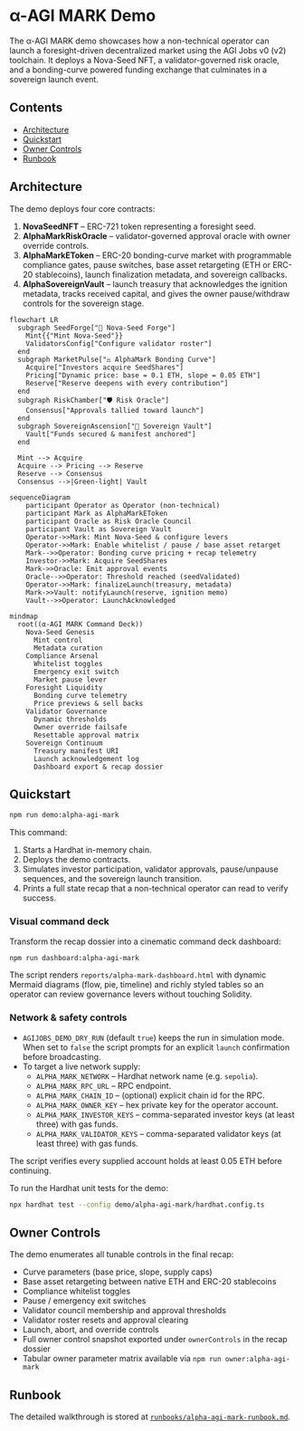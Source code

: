 # α-AGI MARK Demo

The α-AGI MARK demo showcases how a non-technical operator can launch a foresight-driven decentralized market using the AGI Jobs v0 (v2) toolchain. It deploys a Nova-Seed NFT, a validator-governed risk oracle, and a bonding-curve powered funding exchange that culminates in a sovereign launch event.

## Contents

- [Architecture](#architecture)
- [Quickstart](#quickstart)
- [Owner Controls](#owner-controls)
- [Runbook](#runbook)

## Architecture

The demo deploys four core contracts:

1. **NovaSeedNFT** – ERC-721 token representing a foresight seed.
2. **AlphaMarkRiskOracle** – validator-governed approval oracle with owner override controls.
3. **AlphaMarkEToken** – ERC-20 bonding-curve market with programmable compliance gates, pause switches, base asset retargeting (ETH or ERC-20 stablecoins), launch finalization metadata, and sovereign callbacks.
4. **AlphaSovereignVault** – launch treasury that acknowledges the ignition metadata, tracks received capital, and gives the owner pause/withdraw controls for the sovereign stage.

```mermaid
flowchart LR
  subgraph SeedForge["🌱 Nova-Seed Forge"]
    Mint{{"Mint Nova-Seed"}}
    ValidatorsConfig["Configure validator roster"]
  end
  subgraph MarketPulse["⚖️ AlphaMark Bonding Curve"]
    Acquire["Investors acquire SeedShares"]
    Pricing["Dynamic price: base = 0.1 ETH, slope = 0.05 ETH"]
    Reserve["Reserve deepens with every contribution"]
  end
  subgraph RiskChamber["🛡️ Risk Oracle"]
    Consensus["Approvals tallied toward launch"]
  end
  subgraph SovereignAscension["👑 Sovereign Vault"]
    Vault["Funds secured & manifest anchored"]
  end

  Mint --> Acquire
  Acquire --> Pricing --> Reserve
  Reserve --> Consensus
  Consensus -->|Green-light| Vault
```

```mermaid
sequenceDiagram
    participant Operator as Operator (non-technical)
    participant Mark as AlphaMarkEToken
    participant Oracle as Risk Oracle Council
    participant Vault as Sovereign Vault
    Operator->>Mark: Mint Nova-Seed & configure levers
    Operator->>Mark: Enable whitelist / pause / base asset retarget
    Mark-->>Operator: Bonding curve pricing + recap telemetry
    Investor->>Mark: Acquire SeedShares
    Mark->>Oracle: Emit approval events
    Oracle-->>Operator: Threshold reached (seedValidated)
    Operator->>Mark: finalizeLaunch(treasury, metadata)
    Mark->>Vault: notifyLaunch(reserve, ignition memo)
    Vault-->>Operator: LaunchAcknowledged
```

```mermaid
mindmap
  root((α-AGI MARK Command Deck))
    Nova-Seed Genesis
      Mint control
      Metadata curation
    Compliance Arsenal
      Whitelist toggles
      Emergency exit switch
      Market pause lever
    Foresight Liquidity
      Bonding curve telemetry
      Price previews & sell backs
    Validator Governance
      Dynamic thresholds
      Owner override failsafe
      Resettable approval matrix
    Sovereign Continuum
      Treasury manifest URI
      Launch acknowledgement log
      Dashboard export & recap dossier
```

## Quickstart

```bash
npm run demo:alpha-agi-mark
```

This command:

1. Starts a Hardhat in-memory chain.
2. Deploys the demo contracts.
3. Simulates investor participation, validator approvals, pause/unpause sequences, and the sovereign launch transition.
4. Prints a full state recap that a non-technical operator can read to verify success.

### Visual command deck

Transform the recap dossier into a cinematic command deck dashboard:

```bash
npm run dashboard:alpha-agi-mark
```

The script renders `reports/alpha-mark-dashboard.html` with dynamic Mermaid diagrams (flow, pie, timeline) and richly styled tables so an operator can review governance levers without touching Solidity.

### Network & safety controls

- `AGIJOBS_DEMO_DRY_RUN` (default `true`) keeps the run in simulation mode. When set to `false` the script prompts for an explicit
  `launch` confirmation before broadcasting.
- To target a live network supply:
  - `ALPHA_MARK_NETWORK` – Hardhat network name (e.g. `sepolia`).
  - `ALPHA_MARK_RPC_URL` – RPC endpoint.
  - `ALPHA_MARK_CHAIN_ID` – (optional) explicit chain id for the RPC.
  - `ALPHA_MARK_OWNER_KEY` – hex private key for the operator account.
  - `ALPHA_MARK_INVESTOR_KEYS` – comma-separated investor keys (at least three) with gas funds.
  - `ALPHA_MARK_VALIDATOR_KEYS` – comma-separated validator keys (at least three) with gas funds.

The script verifies every supplied account holds at least 0.05 ETH before continuing.

To run the Hardhat unit tests for the demo:

```bash
npx hardhat test --config demo/alpha-agi-mark/hardhat.config.ts
```

## Owner Controls

The demo enumerates all tunable controls in the final recap:

- Curve parameters (base price, slope, supply caps)
- Base asset retargeting between native ETH and ERC-20 stablecoins
- Compliance whitelist toggles
- Pause / emergency exit switches
- Validator council membership and approval thresholds
- Validator roster resets and approval clearing
- Launch, abort, and override controls
- Full owner control snapshot exported under `ownerControls` in the recap dossier
- Tabular owner parameter matrix available via `npm run owner:alpha-agi-mark`

## Runbook

The detailed walkthrough is stored at [`runbooks/alpha-agi-mark-runbook.md`](runbooks/alpha-agi-mark-runbook.md).
